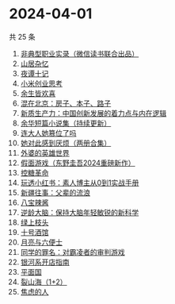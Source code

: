 # 2024-04-01

共 25 条

<!-- BEGIN WEREAD -->
<!-- 最后更新时间 2024-04-01 18:01:13 +0800 -->
1. [非典型职业实录（微信读书联合出品）](https://weread.qq.com/web/bookDetail/16732b90813ab8a30g013885)
1. [山居杂忆](https://weread.qq.com/web/bookDetail/90432270813ab8a7eg018ba7)
1. [夜谭十记](https://weread.qq.com/web/bookDetail/a13329c072288eb1a13b79a)
1. [小米创业思考](https://weread.qq.com/web/bookDetail/43832a10813ab703dg011c78)
1. [余生皆欢喜](https://weread.qq.com/web/bookDetail/2fc32ac0813ab8a55g015afe)
1. [混在北京：房子、本子、路子](https://weread.qq.com/web/bookDetail/98732f40813ab8a79g0150b6)
1. [新质生产力：中国创新发展的着力点与内在逻辑](https://weread.qq.com/web/bookDetail/94c32d90813ab8a69g015f27)
1. [余华短篇小说集（持续更新）](https://weread.qq.com/web/bookDetail/59132390813ab8a77g019daa)
1. [连大人她篡位了吗](https://weread.qq.com/web/bookDetail/50932280813ab8a72g014f6a)
1. [她对此感到厌烦（两册合集）](https://weread.qq.com/web/bookDetail/e8732330813ab8a71g0131d1)
1. [外婆的英雄世界](https://weread.qq.com/web/bookDetail/af132330719d6201af1be0f)
1. [假面游戏（东野圭吾2024重磅新作）](https://weread.qq.com/web/bookDetail/c7c32290813ab8a38g016ddc)
1. [控糖革命](https://weread.qq.com/web/bookDetail/819321e0813ab880ag01960c)
1. [玩透小红书：素人博主从0到1实战手册](https://weread.qq.com/web/bookDetail/c0a32800813ab8988g0198f7)
1. [新疆往事：父辈的流浪](https://weread.qq.com/web/bookDetail/2e032b90813ab8a15g019fc9)
1. [八宝辣酱](https://weread.qq.com/web/bookDetail/83b321d072620daa83bd893)
1. [逆龄大脑：保持大脑年轻敏锐的新科学](https://weread.qq.com/web/bookDetail/41c32a10729e73e141caad9)
1. [绿上枝头](https://weread.qq.com/web/bookDetail/b4b32960813ab8a36g017389)
1. [十号酒馆](https://weread.qq.com/web/bookDetail/a9632400813ab8a40g019fc3)
1. [月亮与六便士](https://weread.qq.com/web/bookDetail/12c32b9071a0f63912c88de)
1. [同学的罪名：对霸凌者的审判游戏](https://weread.qq.com/web/bookDetail/3ab32af0813ab8a3bg010608)
1. [银河系开店指南](https://weread.qq.com/web/bookDetail/aa132320813ab8a52g017310)
1. [平面国](https://weread.qq.com/web/bookDetail/215328407200f6f9215a612)
1. [裂山海（1+2）](https://weread.qq.com/web/bookDetail/75332270813ab827eg017439)
1. [焦虑的人](https://weread.qq.com/web/bookDetail/5c432bf0726d70995c4f25f)
<!-- END WEREAD -->